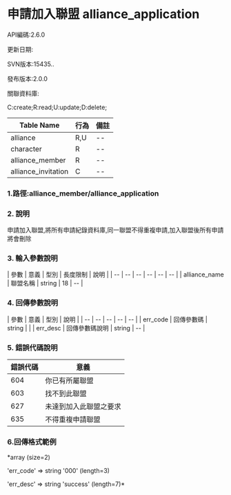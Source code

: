 # 申請加入聯盟 alliance_application
API編碼:2.6.0

> 



更新日期:

> 

SVN版本:15435..

> 

發布版本:2.0.0


關聯資料庫:

C:create;R:read;U:update;D:delete;

|Table Name|行為|備註|
|--|--|--|
|alliance|R,U|--|
|character|R|--|
|alliance_member|R|--|
|alliance_invitation|C|--|
### 1.路徑:alliance_member/alliance_application

### 2. 說明

申請加入聯盟,將所有申請紀錄資料庫,同一聯盟不得重複申請,加入聯盟後所有申請將會刪除


### 3. 輸入參數說明


| 參數 | 意義 | 型別 | 長度限制 | 說明 |
| -- | -- | -- | -- | -- | -- |
| alliance_name | 聯盟名稱 | string | 18 | -- |


### 4. 回傳參數說明
| 參數 | 意義 | 型別 | 說明 |
| -- | -- | -- | -- | -- |
| err_code | 回傳參數碼 | string |  |
| err_desc | 回傳參數碼說明 | string | -- |


### 5. 錯誤代碼說明
|錯誤代碼|意義|
|--|--|
|604|你已有所屬聯盟|
|603|找不到此聯盟|
|627|未達到加入此聯盟之要求|
|635|不得重複申請聯盟|

### 6.回傳格式範例

*array (size=2)
> 


  'err_code' => string '000' (length=3)
> 


  'err_desc' => string 'success' (length=7)*


